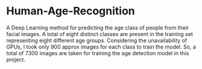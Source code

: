 # Human-Age-Recognition

A Deep Learning method for predicting the age class of people from their facial images.
A total of eight distinct classes are present in the training set representing eight different age groups. Considering the unavailability of GPUs, I took only 900 approx images for each class to train the model. So, a total of 7300 images are taken for training the age detection model in this project.
